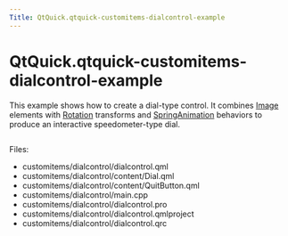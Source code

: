```yaml
---
Title: QtQuick.qtquick-customitems-dialcontrol-example
---
```


# QtQuick.qtquick-customitems-dialcontrol-example

<span class="subtitle"></span>
<!-- $$$customitems/dialcontrol-description -->
<p>This example shows how to create a dial-type control. It combines <a href="https://developer.ubuntu.comapps/qml/sdk-15.04.3/QtQuick.imageelements/#image">Image</a> elements with <a href="QtQuick.Rotation.md">Rotation</a> transforms and <a href="QtQuick.SpringAnimation.md">SpringAnimation</a> behaviors to produce an interactive speedometer-type dial.</p>
<p class="centerAlign"><img src="https://developer.ubuntu.com/static/devportal_uploaded/094028b5-920c-4a93-bb81-513c08d39a48-../qtquick-customitems-dialcontrol-example/images/qml-dialcontrol-example.png" alt="" /></p><p>Files:</p>
<ul>
<li>customitems/dialcontrol/dialcontrol.qml</li>
<li>customitems/dialcontrol/content/Dial.qml</li>
<li>customitems/dialcontrol/content/QuitButton.qml</li>
<li>customitems/dialcontrol/main.cpp</li>
<li>customitems/dialcontrol/dialcontrol.pro</li>
<li>customitems/dialcontrol/dialcontrol.qmlproject</li>
<li>customitems/dialcontrol/dialcontrol.qrc</li>
</ul>
<!-- @@@customitems/dialcontrol -->
